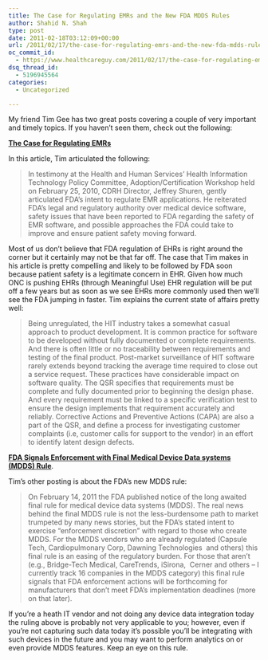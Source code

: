 ```yaml
---
title: The Case for Regulating EMRs and the New FDA MDDS Rules
author: Shahid N. Shah
type: post
date: 2011-02-18T03:12:09+00:00
url: /2011/02/17/the-case-for-regulating-emrs-and-the-new-fda-mdds-rules/
oc_commit_id:
  - https://www.healthcareguy.com/2011/02/17/the-case-for-regulating-emrs-and-the-new-fda-mdds-rules/1478770718
dsq_thread_id:
  - 5196945564
categories:
  - Uncategorized

---
```

My friend Tim Gee has two great posts covering a couple of very important and timely topics. If you haven&#8217;t seen them, check out the following:

**[The Case for Regulating EMRs][1]**

In this article, Tim articulated the following:

> <div id="_mcePaste">
>   In testimony at the Health and Human Services’ Health Information Technology Policy Committee, Adoption/Certification Workshop held on February 25, 2010, CDRH Director, Jeffrey Shuren, gently articulated FDA’s intent to regulate EMR applications. He reiterated FDA’s legal and regulatory authority over medical device software, safety issues that have been reported to FDA regarding the safety of EMR software, and possible approaches the FDA could take to improve and ensure patient safety moving forward.
> </div>

Most of us don&#8217;t believe that FDA regulation of EHRs is right around the corner but it certainly may not be that far off. The case that Tim makes in his article is pretty compelling and likely to be followed by FDA soon because patient safety is a legitimate concern in EHR. Given how much ONC is pushing EHRs (through Meaningful Use) EHR regulation will be put off a few years but as soon as we see EHRs more commonly used then we&#8217;ll see the FDA jumping in faster. Tim explains the current state of affairs pretty well:

> Being unregulated, the HIT industry takes a somewhat casual approach to product development. It is common practice for software to be developed without fully documented or complete requirements. And there is often little or no traceability between requirements and testing of the final product. Post-market surveillance of HIT software rarely extends beyond tracking the average time required to close out a service request. These practices have considerable impact on software quality. The QSR specifies that requirements must be complete and fully documented prior to beginning the design phase. And every requirement must be linked to a specific verification test to ensure the design implements that requirement accurately and reliably. Corrective Actions and Preventive Actions (CAPA) are also a part of the QSR, and define a process for investigating customer complaints (i.e, customer calls for support to the vendor) in an effort to identify latent design defects.

[**FDA Signals Enforcement with Final Medical Device Data systems (MDDS) Rule**][2].

Tim&#8217;s other posting is about the FDA&#8217;s new MDDS rule:

> On February 14, 2011 the FDA published notice of the long awaited final rule for medical device data systems (MDDS). The real news behind the final MDDS rule is not the less-burdensome path to market trumpeted by many news stories, but the FDA’s stated intent to exercise “enforcement discretion” with regard to those who create MDDS. For the MDDS vendors who are already regulated (Capsule Tech, Cardiopulmonary Corp, Dawning Technologies  and others) this final rule is an easing of the regulatory burden. For those that aren’t (e.g., Bridge-Tech Medical, CareTrends, iSirona,  Cerner and others &#8211; I currently track 16 companies in the MDDS category) this final rule signals that FDA enforcement actions will be forthcoming for manufacturers that don’t meet FDA’s implementation deadlines (more on that later).

If you&#8217;re a heath IT vendor and not doing any device data integration today the ruling above is probably not very applicable to you; however, even if you&#8217;re not capturing such data today it&#8217;s possible you&#8217;ll be integrating with such devices in the future and you may want to perform analytics on or even provide MDDS features. Keep an eye on this rule.

 [1]: http://www.psqh.com/januaryfebruary-2011/738-the-case-for-regulating-emrs.html
 [2]: http://medicalconnectivity.com/2011/02/17/fda-signals-enforcement-with-final-mdds-rule/